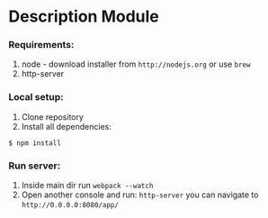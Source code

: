 # Description Module

### Requirements:
1. node - download installer from `http://nodejs.org` or use `brew`
2. http-server

### Local setup:
1. Clone repository
2. Install all dependencies:

```
$ npm install
```

### Run server:
1. Inside main dir run `webpack --watch`
2. Open another console and run: `http-server` you can navigate to `http://0.0.0.0:8080/app/`

